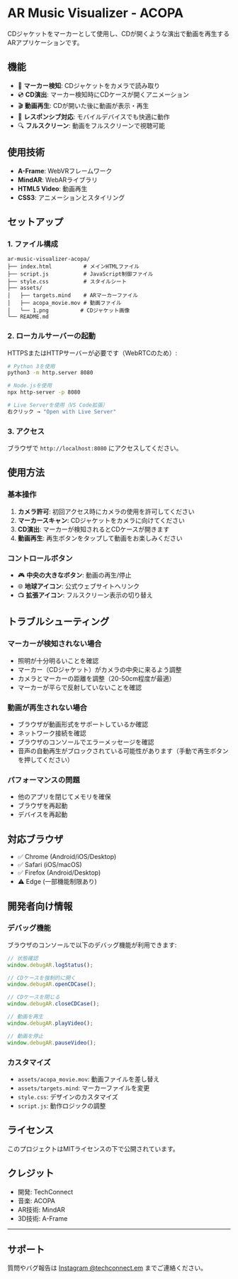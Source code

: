 # AR Music Visualizer - ACOPA

CDジャケットをマーカーとして使用し、CDが開くような演出で動画を再生するARアプリケーションです。

## 機能

- 📸 **マーカー検知**: CDジャケットをカメラで読み取り
- 💿 **CD演出**: マーカー検知時にCDケースが開くアニメーション
- 🎬 **動画再生**: CDが開いた後に動画が表示・再生
- 📱 **レスポンシブ対応**: モバイルデバイスでも快適に動作
- 🔍 **フルスクリーン**: 動画をフルスクリーンで視聴可能

## 使用技術

- **A-Frame**: WebVRフレームワーク
- **MindAR**: WebARライブラリ
- **HTML5 Video**: 動画再生
- **CSS3**: アニメーションとスタイリング

## セットアップ

### 1. ファイル構成

```
ar-music-visualizer-acopa/
├── index.html          # メインHTMLファイル
├── script.js           # JavaScript制御ファイル
├── style.css           # スタイルシート
├── assets/
│   ├── targets.mind    # ARマーカーファイル
│   ├── acopa_movie.mov # 動画ファイル
│   └── 1.png          # CDジャケット画像
└── README.md
```

### 2. ローカルサーバーの起動

HTTPSまたはHTTPサーバーが必要です（WebRTCのため）:

```bash
# Python 3を使用
python3 -m http.server 8080

# Node.jsを使用
npx http-server -p 8080

# Live Serverを使用（VS Code拡張）
右クリック → "Open with Live Server"
```

### 3. アクセス

ブラウザで `http://localhost:8080` にアクセスしてください。

## 使用方法

### 基本操作

1. **カメラ許可**: 初回アクセス時にカメラの使用を許可してください
2. **マーカースキャン**: CDジャケットをカメラに向けてください
3. **CD演出**: マーカーが検知されるとCDケースが開きます
4. **動画再生**: 再生ボタンをタップして動画をお楽しみください

### コントロールボタン

- 🎮 **中央の大きなボタン**: 動画の再生/停止
- 🌐 **地球アイコン**: 公式ウェブサイトへリンク
- 📺 **拡張アイコン**: フルスクリーン表示の切り替え

## トラブルシューティング

### マーカーが検知されない場合

- 照明が十分明るいことを確認
- マーカー（CDジャケット）がカメラの中央に来るよう調整
- カメラとマーカーの距離を調整（20-50cm程度が最適）
- マーカーが平らで反射していないことを確認

### 動画が再生されない場合

- ブラウザが動画形式をサポートしているか確認
- ネットワーク接続を確認
- ブラウザのコンソールでエラーメッセージを確認
- 音声の自動再生がブロックされている可能性があります（手動で再生ボタンを押してください）

### パフォーマンスの問題

- 他のアプリを閉じてメモリを確保
- ブラウザを再起動
- デバイスを再起動

## 対応ブラウザ

- ✅ Chrome (Android/iOS/Desktop)
- ✅ Safari (iOS/macOS)
- ✅ Firefox (Android/Desktop)
- ⚠️ Edge (一部機能制限あり)

## 開発者向け情報

### デバッグ機能

ブラウザのコンソールで以下のデバッグ機能が利用できます:

```javascript
// 状態確認
window.debugAR.logStatus();

// CDケースを強制的に開く
window.debugAR.openCDCase();

// CDケースを閉じる
window.debugAR.closeCDCase();

// 動画を再生
window.debugAR.playVideo();

// 動画を停止
window.debugAR.pauseVideo();
```

### カスタマイズ

- `assets/acopa_movie.mov`: 動画ファイルを差し替え
- `assets/targets.mind`: マーカーファイルを変更
- `style.css`: デザインのカスタマイズ
- `script.js`: 動作ロジックの調整

## ライセンス

このプロジェクトはMITライセンスの下で公開されています。

## クレジット

- 開発: TechConnect
- 音楽: ACOPA
- AR技術: MindAR
- 3D技術: A-Frame

---

## サポート

質問やバグ報告は [Instagram @techconnect.em](https://www.instagram.com/techconnect.em/) までご連絡ください。